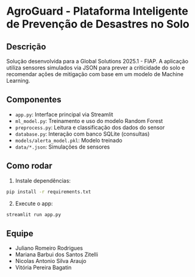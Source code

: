 
# AgroGuard - Plataforma Inteligente de Prevenção de Desastres no Solo

## Descrição
Solução desenvolvida para a Global Solutions 2025.1 - FIAP. A aplicação utiliza sensores simulados via JSON para prever a criticidade do solo e recomendar ações de mitigação com base em um modelo de Machine Learning.

## Componentes
- `app.py`: Interface principal via Streamlit
- `ml_model.py`: Treinamento e uso do modelo Random Forest
- `preprocess.py`: Leitura e classificação dos dados do sensor
- `database.py`: Interação com banco SQLite (consultas)
- `models/alerta_model.pkl`: Modelo treinado
- `data/*.json`: Simulações de sensores

## Como rodar
1. Instale dependências:
```bash
pip install -r requirements.txt
```

2. Execute o app:
```bash
streamlit run app.py
```

## Equipe
- Juliano Romeiro Rodrigues
- Mariana Barbui dos Santos Zitelli
- Nicolas Antonio Silva Araujo
- Vitória Pereira Bagatin
